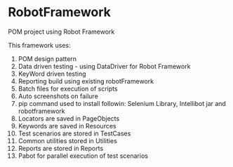 # RobotFramework
POM project using Robot Framework

This framework uses: 
1) POM design pattern
2) Data driven testing - using DataDriver for Robot Framework
3) KeyWord driven testing
4) Reporting build using existing robotFramework
5) Batch files for execution of scripts
6) Auto screenshots on failure
7) pip command used to install followin:
 Selenium Library, Intellibot jar and robotframework
8) Locators are saved in PageObjects
9) Keywords are saved in Resources
10) Test scenarios are stored in TestCases
11) Common utilities stored in Utilities
12) Reports are stored in Reports
13) Pabot for parallel execution of test scenarios

